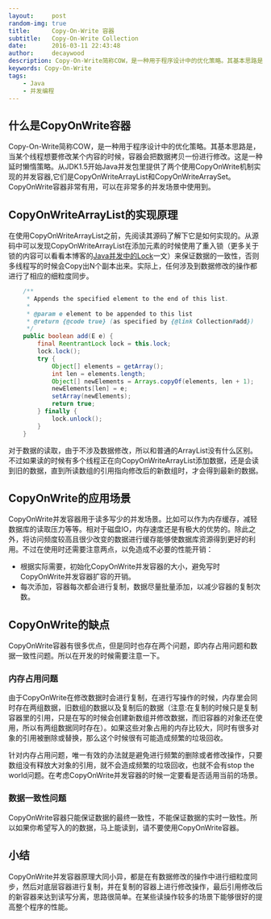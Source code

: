 ```yaml
---
layout:     post
random-img: true
title:      Copy-On-Write 容器
subtitle:   Copy-On-Write Collection
date:       2016-03-11 22:43:48
author:     decaywood
description: Copy-On-Write简称COW，是一种用于程序设计中的优化策略。其基本思路是，从一开始大家都在共享同一个内容，当某个人想要修改这个内容的时候，才会真正把内容Copy出去形成一个新的内容然后再改，这是一种延时懒惰策略。
keywords: Copy-On-Write
tags:
    - Java
    - 并发编程
---
```


## 什么是CopyOnWrite容器

Copy-On-Write简称COW，是一种用于程序设计中的优化策略。其基本思路是，当某个线程想要修改某个内容的时候，容器会把数据拷贝一份进行修改。这是一种延时懒惰策略。从JDK1.5开始Java并发包里提供了两个使用CopyOnWrite机制实现的并发容器,它们是CopyOnWriteArrayList和CopyOnWriteArraySet。CopyOnWrite容器非常有用，可以在非常多的并发场景中使用到。

## CopyOnWriteArrayList的实现原理

在使用CopyOnWriteArrayList之前，先阅读其源码了解下它是如何实现的。从源码中可以发现CopyOnWriteArrayList在添加元素的时候使用了重入锁（更多关于锁的内容可以看看本博客的[Java并发中的Lock](/2016/03/06/Lock-intro/)一文）来保证数据的一致性，否则多线程写的时候会Copy出N个副本出来。实际上，任何涉及到数据修改的操作都进行了相应的细粒度同步。

```java
    /**
     * Appends the specified element to the end of this list.
     *
     * @param e element to be appended to this list
     * @return {@code true} (as specified by {@link Collection#add})
     */
    public boolean add(E e) {
        final ReentrantLock lock = this.lock;
        lock.lock();
        try {
            Object[] elements = getArray();
            int len = elements.length;
            Object[] newElements = Arrays.copyOf(elements, len + 1);
            newElements[len] = e;
            setArray(newElements);
            return true;
        } finally {
            lock.unlock();
        }
    }
```

对于数据的读取，由于不涉及数据修改，所以和普通的ArrayList没有什么区别。不过如果读的时候有多个线程正在向CopyOnWriteArrayList添加数据，还是会读到旧的数据，直到所读数组的引用指向修改后的新数组时，才会得到最新的数据。

## CopyOnWrite的应用场景

CopyOnWrite并发容器用于读多写少的并发场景。比如可以作为内存缓存，减轻数据库的读取压力等等。相对于磁盘IO，内存速度还是有极大的优势的。除此之外，将访问频度较高且很少改变的数据进行缓存能够使数据库资源得到更好的利用。不过在使用时还需要注意两点，以免造成不必要的性能开销：

* 根据实际需要，初始化CopyOnWrite并发容器的大小，避免写时CopyOnWrite并发容器扩容的开销。
* 每次添加，容器每次都会进行复制，数据尽量批量添加，以减少容器的复制次数。

## CopyOnWrite的缺点

CopyOnWrite容器有很多优点，但是同时也存在两个问题，即内存占用问题和数据一致性问题。所以在开发的时候需要注意一下。

### 内存占用问题

由于CopyOnWrite在修改数据时会进行复制，在进行写操作的时候，内存里会同时存在两组数据，旧数组的数据以及复制后的数据（注意:在复制的时候只是复制容器里的引用，只是在写的时候会创建新数组并修改数据，而旧容器的对象还在使用，所以有两组数据同时存在）。如果这些对象占用的内存比较大，同时有很多对象的引用被删除或替换，那么这个时候很有可能造成频繁的垃圾回收。

针对内存占用问题，唯一有效的办法就是避免进行频繁的删除或者修改操作，只要数组没有释放大对象的引用，就不会造成频繁的垃圾回收，也就不会有stop the world问题。在考虑CopyOnWrite并发容器的时候一定要看是否适用当前的场景。

### 数据一致性问题

CopyOnWrite容器只能保证数据的最终一致性，不能保证数据的实时一致性。所以如果你希望写入的的数据，马上能读到，请不要使用CopyOnWrite容器。

## 小结

CopyOnWrite并发容器原理大同小异，都是在有数据修改的操作中进行细粒度同步，然后对底层容器进行复制，并在复制的容器上进行修改操作，最后引用修改后的新容器来达到读写分离，思路很简单。在某些读操作较多的场景下能够很好的提高整个程序的性能。